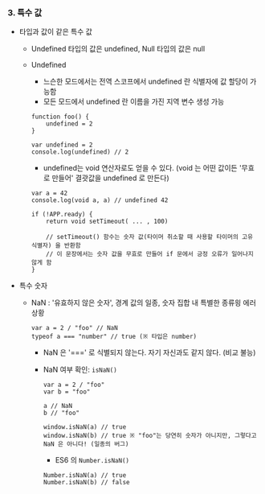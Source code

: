 ### 3. 특수 값

-   타입과 값이 같은 특수 값

    -   Undefined 타입의 값은 undefined, Null 타입의 값은 null

    -   Undefined

        -   느슨한 모드에서는 전역 스코프에서 undefined 란 식별자에 값 할당이 가능함
        -   모든 모드에서 undefined 란 이름을 가진 지역 변수 생성 가능

        ```
        function foo() {
            undefined = 2
        }

        var undefined = 2
        console.log(undefined) // 2
        ```

        -   undefined는 void 연산자로도 얻을 수 있다. (void 는 어떤 값이든 '무효로 만들어' 결괏값을 undefined 로 만든다)

        ```
        var a = 42
        console.log(void a, a) // undefined 42
        ```

        ```
        if (!APP.ready) {
            return void setTimeout( ... , 100)

            // setTimeout() 함수는 숫자 값(타이머 취소할 때 사용할 타이머의 고유 식별자) 을 반환함
            // 이 문장에서는 숫자 값을 무효로 만들어 if 문에서 긍정 오류가 일어나지 않게 함
        }

        ```

-   특수 숫자

    -   NaN : '유효하지 않은 숫자', 경계 값의 일종, 숫자 집합 내 특별한 종류읭 에러 상황

        ```
        var a = 2 / "foo" // NaN
        typeof a === "number" // true (※ 타입은 number)
        ```

        -   NaN 은 '===' 로 식별되지 않는다. 자기 자신과도 같지 않다. (비교 불능)
        -   NaN 여부 확인: `isNaN()`

            ```
            var a = 2 / "foo"
            var b = "foo"

            a // NaN
            b // "foo"

            window.isNaN(a) // true
            window.isNaN(b) // true ※ "foo"는 당연히 숫자가 아니지만, 그렇다고 NaN 은 아니다! (일종의 버그)
            ```

            -   ES6 의 `Number.isNaN()`

            ```
            Number.isNaN(a) // true
            Number.isNaN(b) // false
            ```
